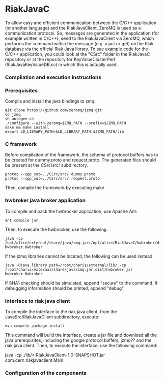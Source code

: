 RiakJavaC
=========

To allow easy and efficient communication between the C/C++ application (or another language) and the RiakJavaClient, ZeroMQ is used as a communication protocol. So, messages are generated in the application (for example written in C/C++), send to the RiakJavaClient via ZeroMQ, which performs the command within the message (e.g. a put or get) on the Riak database via the official Riak Java library. To see example code for the C/C++ application, you could look at the "CSrc" folder in the RiakJavaC repository or at the repository for KeyValueClusterPerf (RiakJavaKeyValueDB.cc) in which this is actually used.

### Compilation and execution instructions


### Prerequisites

Compile and install the java bindings to zmq:

    git clone https://github.com/zeromq/jzmq.git
    cd jzmq
    sh autogen.sh
    ./configure --with-zeromq=$ZMQ_PATH --prefix=$JZMQ_PATH
    make && make install
    export LD_LIBRARY_PATH=$LD_LIBRARY_PATH:$JZMQ_PATH/lib

### C framework

Before compilation of the framework, the schema of protocol buffers has to be created for dummy.proto and request.proto. The generated files should be present at the CSrc/src/ subdirectory.

    protoc --cpp_out=../CSrc/src/ dummy.proto
    protoc --cpp_out=../CSrc/src/ request.proto

Then, compile the framework by executing make

### hwbroker java broker application

To compile and pack the hwbrocker application, use Apache Ant:

    ant compile jar

Then, to execute the hwbrocker, use the following:

    java -cp /opt/alice/external/share/java/zmq.jar:/opt/alice/RiakJavaC/hwbroker/dist/hwbroker.jar hwbroker.Hwbroker

If the jzmq libraries cannot be located, the following can be used instead:

    java -Djava.library.path=/root/charis/external/lib/ -cp /root/charis/external/share/java/zmq.jar:dist/hwbroker.jar hwbroker.Hwbroker

If SHA1 checking should be simulated, append "secure" to the command. If debugging information should be printed, append "debug"

### Interface to riak java client

To compile the interface to the riak java client, from the JavaSrc/RiakJavaClient subdirectory, execute:

    mvn compile package install

This command will build the interface, create a jar file and download all the java prerequisites, including the google protocol buffers, jzmq?? and the riak java client. Then, to execute the interface, use the following command:

java -cp ./lib/*:RiakJavaClient-1.0-SNAPSHOT.jar com.cern.riakjavaclient.Main


### Configuration of the components

